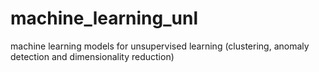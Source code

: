 # machine_learning_unl
machine learning models for unsupervised learning (clustering, anomaly detection and dimensionality reduction)
